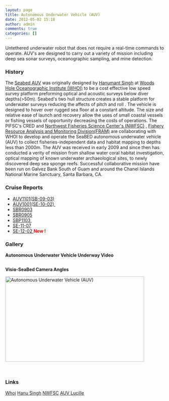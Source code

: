 ```yaml
---
layout: page
title: Autonomous Underwater Vehicle (AUV)
date: 2012-05-02 15:18
author: admin
comments: true
categories: []
---
```

Untethered underwater robot that does not require a real-time commands to operate. AUV's are designed to carry out a variety of mission including deep sea sonar surveys, oceanographic sampling, and mine detection.
<h3>History</h3>
The <a href="http://www.whoi.edu/page.do?pid=21140">Seabed AUV</a> was originally designed by <a href="http://www.whoi.edu/page.do?pid=21138">Hanumant Singh</a> at <a href="http://www.whoi.edu/">Woods Hole Oceanographic Institute (WHOI)</a> to be a cost effective low speed survey platform preforming optical and acoustic surveys below diver depths(&gt;50m). Seabed's two hull structure creates a stable platform for underwater surveys reducing the affects of pitch and roll . The vehicle is designed to hover over rugged sea floor at a constant altitude. The size and relative ease of launch and recovery allow the uses of small coastal vessels or fishing vessels of opportunity decreasing the costs of operations. The PIFSC's CRED and <a href="https://www.nwfsc.noaa.gov/">Northwest Fisheries Science Center's (NWFSC)</a> , <a href="https://www.nwfsc.noaa.gov/research/divisions/fram/index.cfm">Fishery Resource Analysis and Monitoring Division(FRAM)</a> are collaborating with WHOI to develop and operate the SeaBED autonomous underwater vehicle (AUV) to collect fisheries-independent data and habitat mapping to depths less than 2000m. The AUV was received in early 2009 and since then has conducted a verity of mission from shallow water coral habitat investigation, optical mapping of known underwater archaeological sites, to newly discovered deep sea sponge reefs. Successful collaborative mission have been run on Galvez Bank South of Guam and around the Chanel Islands National Marine Sanctuary, Santa Barbara, CA.
<h3>Cruise Reports</h3>
<ul>
	<li><a href="http://www.soest.hawaii.edu/pibhmc/docs/auv/reports/CruiseReport_AUV1101_20110320_JR.pdf">AUV1101(SB-09-03)</a></li>
	<li><a href="http://www.soest.hawaii.edu/pibhmc/docs/auv/reports/CR1002-SF.pdf">AUV1001(SE-10-02) </a></li>
	<li><a href="http://www.soest.hawaii.edu/pibhmc/docs/auv/reports/SBR0903-JR.pdf">SBR0903</a></li>
	<li><a href="http://www.soest.hawaii.edu/pibhmc/docs/auv/reports/SBR0905-JR.pdf">SBR0905</a></li>
	<li><a href="http://www.soest.hawaii.edu/pibhmc/docs/auv/reports/SBP1103-JT_plus_Atch.pdf">SBP1103 </a></li>
	<li><a href="http://www.soest.hawaii.edu/pibhmc/docs/auv/reports/CruiseReport_SE1107.pdf">SE-11-07</a></li>
	<li><a href="http://www.soest.hawaii.edu/pibhmc/docs/auv/reports/SE1202CruiseReport.pdf">SE-12-02 </a><span style="color: #ff0000;"><strong>New !</strong></span></li>
</ul>
<h3>Gallery</h3>
<strong>Autonomous Underwater Vehicle Underway Video</strong>

<a id="tip4" title="ARMS Introduction Video. Produced by REM Films for The Census of Marine Life and CReefs." href="http://www.youtube.com/v/P6Zm5Vj1WCs?version=3&amp;autohide=1&amp;hl=en_US;fs=1&amp;"> <img alt="" src="http://www.soest.hawaii.edu/pibhmc/docs/auv/auv_video.jpg" border="0" /></a>

<strong>Visio-SeaBed Camera Angles</strong>

<a href="http://www.soest.hawaii.edu/pibhmc/docs/auv/Visio-SeaBed%20Camera%20Angles%2048%20back%20of%20pod.jpg"><img alt="Autonomous Underwater Vehicle (AUV)" src="http://www.soest.hawaii.edu/pibhmc/docs/auv/Visio-SeaBed%20Camera%20Angles%2048%20back%20of%20pod_small.jpg" width="440" height="269" border="0" /></a>
<div class="spacegallery" id="myGallery"><img alt="" src="http://www.soest.hawaii.edu/pibhmc/docs/auv/a_d/20100216.115252_600.jpg" /> <img alt="" src="http://www.soest.hawaii.edu/pibhmc/docs/auv/a_d/20100216.125144_600.jpg" /> <img alt="" src="http://www.soest.hawaii.edu/pibhmc/docs/auv/a_d/20100216.131311_600.jpg" /> <img alt="" src="http://www.soest.hawaii.edu/pibhmc/docs/auv/a_d/20100218.115608_600.jpg" /></div>
<h3>Links</h3>
<a href="http://www.whoi.edu/">Whoi</a>
<a href="http://www.whoi.edu/page.do?pid=21138">Hanu Singh</a>
<a href="https://www.nwfsc.noaa.gov/">NWFSC</a>
<a href="https://www.nwfsc.noaa.gov/research/datatech/tech/auv.cfm">AUV Lucille</a>
